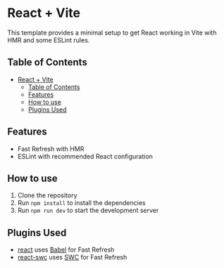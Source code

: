 # React + Vite

This template provides a minimal setup to get React working in Vite with HMR and some ESLint rules.

## Table of Contents

- [React + Vite](#react--vite)
  - [Table of Contents](#table-of-contents)
  - [Features](#features)
  - [How to use](#how-to-use)
  - [Plugins Used](#plugins-used)

## Features

- Fast Refresh with HMR
- ESLint with recommended React configuration

## How to use

1. Clone the repository
2. Run `npm install` to install the dependencies
3. Run `npm run dev` to start the development server

## Plugins Used

- [react](https://github.com/vitejs/vite-plugin-react) uses [Babel](https://babeljs.io/) for Fast Refresh
- [react-swc](https://github.com/vitejs/vite-plugin-react-swc) uses [SWC](https://swc.rs/) for Fast Refresh
